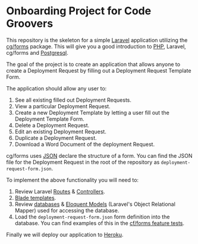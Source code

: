 # Onboarding Project for Code Groovers

This repository is the skeleton for a simple [Laravel](laravel) application utilizing the [cg/forms](cg-forms) package. This will give you a good introduction to [PHP](php), Laravel, cg/forms and [Postgresql](postgresql).

The goal of the project is to create an application that allows anyone to create a Deployment Request by filling out a Deployment Request Template Form. 

The application should allow any user to:

1. See all existing filled out Deployment Requests.
2. View a particular Deployment Request.
3. Create a new Deployment Template by letting a user fill out the Deployment Template Form.
4. Delete a Deployment Request. 
5. Edit an existing Deployment Request.
6. Duplicate a Deployment Request.
6. Download a Word Document of the deployment Request.

cg/forms uses [JSON](json) declare the structure of a form. You can find the JSON file for the Deployment Request in the root of the repository as `deployment-request-form.json`.

To implement the above functionality you will need to:

1. Review Laravel [Routes](laravel-routing) & [Controllers](laravel-controllers).
2. [Blade templates](blade-templates).
2. Review [databases](laravel-database) & [Eloquent Models](laravel-orm) (Laravel's Object Relational Mapper) used for accessing the database.
3. Load the `deployment-request-form.json` form definition into the database. You can find examples of this in the [cf/forms feature tests](https://github.com/RHUL-CS-Projects/CG_Laravel_Forms/blob/v0.1/tests/Feature/Test_View_EditForm.php#L25).

Finally we will deploy our application to [Heroku](heroku).
